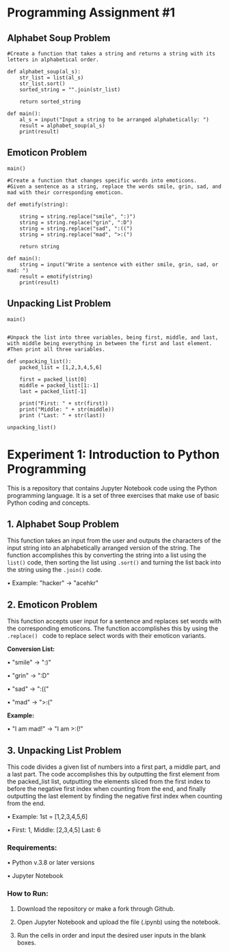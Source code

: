 # Programming Assignment #1

## Alphabet Soup Problem
```
#Create a function that takes a string and returns a string with its letters in alphabetical order.

def alphabet_soup(al_s):
    str_list = list(al_s)
    str_list.sort()
    sorted_string = "".join(str_list)

    return sorted_string

def main():
    al_s = input("Input a string to be arranged alphabetically: ")
    result = alphabet_soup(al_s)
    print(result)
```
## Emoticon Problem
```
main()

#Create a function that changes specific words into emoticons. 
#Given a sentence as a string, replace the words smile, grin, sad, and mad with their corresponding emoticon.

def emotify(string):

    string = string.replace("smile", ":)")
    string = string.replace("grin", ":D")
    string = string.replace("sad", ":((")
    string = string.replace("mad", ">:(")

    return string

def main():
    string = input("Write a sentence with either smile, grin, sad, or mad: ")
    result = emotify(string)
    print(result)
```
## Unpacking List Problem
```
main()


#Unpack the list into three variables, being first, middle, and last, with middle being everything in between the first and last element. 
#Then print all three variables.

def unpacking_list():
    packed_list = [1,2,3,4,5,6]
    
    first = packed_list[0]
    middle = packed_list[1:-1]
    last = packed_list[-1]

    print("First: " + str(first))
    print("Middle: " + str(middle))
    print ("Last: " + str(last))

unpacking_list()
```

# Experiment 1: Introduction to Python Programming

This is a repository that contains Jupyter Notebook code using the Python programming language. It is a set of three exercises that make use of basic Python coding and concepts.

## 1. Alphabet Soup Problem
This function takes an input from the user and outputs the characters of the input string into an alphabetically arranged version of the string. The function accomplishes this by converting the string into a list using the ```list()``` code, then sorting the list using ```.sort()``` and turning the list back into the string using the ```.join()``` code.

• Example: "hacker" -> "acehkr"

## 2. Emoticon Problem
This function accepts user input for a sentence and replaces set words with the corresponding emoticons. The function accomplishes this by using the ```.replace() ``` code to replace select words with their emoticon variants.

**Conversion List:**

• "smile" -> ":)"

• "grin" -> ":D"

• "sad" -> ":(("

• "mad" -> ">:("

**Example:**

• "I am mad!" -> "I am >:(!"

## 3. Unpacking List Problem
This code divides a given list of numbers into a first part, a middle part, and a last part. The code accomplishes this by outputting the first element from the packed_list list, outputting the elements sliced from the first index to before the negative first index when counting from the end, and finally outputting the last element by finding the negative first index when counting from the end.

• Example: 1st = [1,2,3,4,5,6]

• First: 1, Middle: [2,3,4,5] Last: 6

### Requirements:

• Python v.3.8 or later versions

• Jupyter Notebook

### How to Run:

1. Download the repository or make a fork through Github.

2. Open Jupyter Notebook and upload the file (.ipynb) using the notebook.

3. Run the cells in order and input the desired user inputs in the blank boxes.
